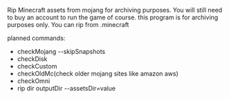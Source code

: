Rip Minecraft assets from mojang for archiving purposes. You will still need to buy an account to run the game of course. this program is for archiving purposes only. You can rip from .minecraft

planned commands:
- checkMojang --skipSnapshots
- checkDisk
- checkCustom
- checkOldMc(check older mojang sites like amazon aws)
- checkOmni
- rip dir outputDir --assetsDir=value
